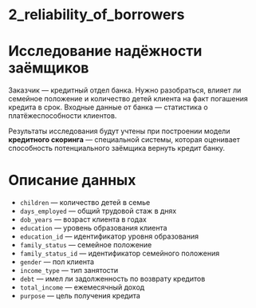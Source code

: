 # 2_reliability_of_borrowers
# Исследование надёжности заёмщиков

Заказчик — кредитный отдел банка. Нужно разобраться, влияет ли семейное положение и количество детей клиента на факт погашения кредита в срок. Входные данные от банка — статистика о платёжеспособности клиентов.

Результаты исследования будут учтены при построении модели **кредитного скоринга** — специальной системы, которая оценивает способность потенциального заёмщика вернуть кредит банку.
# Описание данных   
    
* `children` — количество детей в семье   
* `days_employed` — общий трудовой стаж в днях   
* `dob_years` — возраст клиента в годах   
* `education` — уровень образования клиента    
* `education_id` — идентификатор уровня образования    
* `family_status` — семейное положение    
* `family_status_id` — идентификатор семейного положения   
* `gender` — пол клиента    
* `income_type` — тип занятости   
* `debt` — имел ли задолженность по возврату кредитов   
* `total_income` — ежемесячный доход   
* `purpose` — цель получения кредита    

